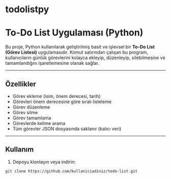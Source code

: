 # todolistpy
# To-Do List Uygulaması (Python)

Bu proje, Python kullanılarak geliştirilmiş basit ve işlevsel bir **To-Do List (Görev Listesi)** uygulamasıdır. Komut satırından çalışan bu program, kullanıcıların günlük görevlerini kolayca ekleyip, düzenleyip, silebilmesine ve tamamlandığını işaretlemesine olanak sağlar.

---

## Özellikler

- Görev ekleme (isim, önem derecesi, tarih)
- Görevleri önem derecesine göre sıralı listeleme
- Görev düzenleme
- Görev silme
- Görev tamamlama
- Görevlerde kelime arama
- Tüm görevler JSON dosyasında saklanır (kalıcı veri)

---

## Kullanım

1. Depoyu klonlayın veya indirin:

```bash
git clone https://github.com/kullaniciadiniz/todo-list.git
